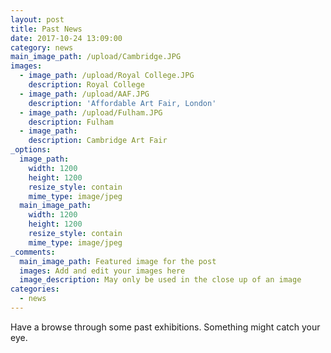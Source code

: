 ```yaml
---
layout: post
title: Past News
date: 2017-10-24 13:09:00
category: news
main_image_path: /upload/Cambridge.JPG
images:
  - image_path: /upload/Royal College.JPG
    description: Royal College
  - image_path: /upload/AAF.JPG
    description: 'Affordable Art Fair, London'
  - image_path: /upload/Fulham.JPG
    description: Fulham
  - image_path:
    description: Cambridge Art Fair
_options:
  image_path:
    width: 1200
    height: 1200
    resize_style: contain
    mime_type: image/jpeg
  main_image_path:
    width: 1200
    height: 1200
    resize_style: contain
    mime_type: image/jpeg
_comments:
  main_image_path: Featured image for the post
  images: Add and edit your images here
  image_description: May only be used in the close up of an image
categories:
  - news
---
```



Have a browse through some past exhibitions. Something might catch your eye.